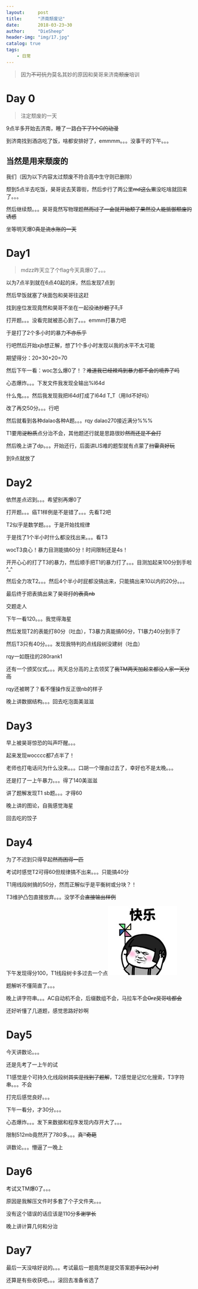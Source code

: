```yaml
---
layout:     post
title:      "济南颓废记"
date:       2018-03-23~30
author:     "DieSheep"
header-img: "img/17.jpg"
catalog: true
tags:
    - 日常
---
```

>因为~~不可抗力~~莫名其妙的原因和昊哥来济南~~颓废~~培训

# Day 0
>注定颓废的一天

9点半多开始去济南，睡了一路~~白下了1个G的动漫~~

到济南找到酒店吃了饭，啥都安排好了，emmmm。。。没事干的下午。。。

## 当然是用来颓废的

我们（因为以下内容太过颓废不符合高中生守则已删除）

颓到5点半去吃饭，昊哥说去芙蓉街，然后步行了两公里~~md这么累~~没吃啥就回来了。。。

然后继续颓。。。昊哥竟然写物理题~~然而过了一会就开始颓了果然没人能抵御颓废的诱惑~~

坐等明天爆0~~真是流水账的一天~~

# Day1
>mdzz昨天立了个flag今天真爆0了。。。

以为7点半到就在6点40起的床，然后发现7点到

然后早饭就塞了块面包和昊哥往这赶

找到座位发现竟然和昊哥不坐在一起~~没法抄题了T_T~~

打开题。。。没看完就被恶心到了。。。emmm打暴力吧

于是打了2个多小时的暴力~~不亦乐乎~~

行吧然后开始xjb想正解，想了1个多小时发现以我的水平不太可能

期望得分：20+30+20=70

然后下午一看：woc怎么爆0了！？~~难道我已经辣鸡到暴力都不会的境界了吗~~

心态爆炸。。。下发文件我发现全输出%l64d

什么鬼。。。然后我发现我把I64d打成了l64d T_T（用lld不好吗）

改了再交50分。。。行吧

然后就看到各种dalao各种A题。。。rqy dalao270接近满分%%%

T1要用~~淀粉质~~点分治不会，其他题还行就是思路很妙~~然而还是不会打~~

然后晚上讲了dp。。。开始还行，后面讲LIS难的题型就有点蒙了~~扫雷真好玩~~

到9点就放了

# Day2
依然差点迟到。。。希望别再爆0了

打开题。。。癌T1样例是不是错了。。。先看T2吧

T2似乎是数学题。。。于是开始找规律

于是找了1个半小时什么都没找出来。。。看T3

wocT3良心！暴力目测能搞60分！时间限制还是4s！

开开心心的打了T3的暴力，然后顺手把T1的暴力打了。。。目测加起来100分到手啦^_^

然后全力攻T2。。。然后4个半小时屁都没搞出来，只能搞出来10以内的20分。。。

最后终于把表搞出来了~~昊哥打的表真nb~~

交题走人

下午一看120。。。我觉得海星

然后发现T2的表能打80分（吐血），T3暴力真能搞60分，T1暴力40分到手了

然后T3只有40分。。。发现我特判的点线段树没建树（吐血）

rqy一如既往的280rank1

还有一个颁奖仪式。。。两天总分高的上去领奖了~~我TM两天加起来都没人家一天分高~~

rqy还被聘了？看不懂操作反正很nb的样子

晚上讲数据结构。。。回去吃泡面美滋滋

# Day3

早上被昊哥惊恐的叫声吓醒。。。

起来发现wocccc都7点半了！

老师也打电话问为什么没来。。。口胡一个理由过去了，幸好也不是太晚。。。

还是打了一上午暴力。。。得了140美滋滋

讲了题解发现T1 sb题。。。才得60

晚上讲的图论，自我感觉海星

回去吃的饺子

# Day4

为了不迟到只得早起~~然而困得一匹~~

考试时感觉T2可得60但规律搞不出来。。。只能搞40分

T1用线段树搞的50分，然而正解似乎是平衡树或分块？！

T3维护凸包直接放弃。。。没学不会~~直接输出样例~~

下午发现得分100，T1线段树卡多过去一个点![](/img/happy.jpg)

题解听不懂简直了。。。

晚上讲字符串。。。AC自动机不会，后缀数组不会，马拉车不会~~Orz昊哥啥都会~~

还好听懂了几道题，感觉思路好妙啊

# Day5

今天讲数论。。。

还是先考了一上午的试

T1感觉是个可持久化线段树~~其实是找到了题解~~，T2感觉是记忆化搜索，T3字符串。。。不会

打完后感觉良好。。。

下午一看分，才30分。。。

心态爆炸。。。发下来数据和程序发现内存开大了。。。

限制512mb竟然开了780多。。。~~真™奇葩~~

讲数论。。。懵逼了一晚上

# Day6

考试又TM爆0了。。。

原因是我解压文件时多套了个子文件夹。。。

没有这个错误的话应该是110分~~多谢学长~~

晚上讲计算几何和分治

# Day7
最后一天没啥好说的。。。考试最后一题竟然是提交答案题~~手玩2小时~~

还算是有些收获吧。。。滚回去准备省选了
